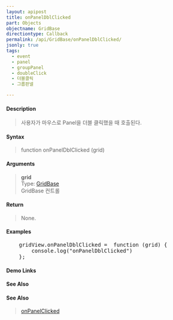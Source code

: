 ```yaml
---
layout: apipost
title: onPanelDblClicked
part: Objects
objectname: GridBase
directiontype: Callback
permalink: /api/GridBase/onPanelDblClicked/
jsonly: true
tags:
  - event
  - panel
  - groupPanel
  - doubleClick
  - 더블클릭
  - 그룹판넬

---
```



#### Description

> 사용자가 마우스로 Panel을 더블 클릭했을 때 호출된다.  

#### Syntax

> function onPanelDblClicked (grid)  

#### Arguments

> **grid**  
> Type: [GridBase](/api/GridBase/)  
> GridBase 컨트롤  

#### Return

> None.  

#### Examples 

<pre class="prettyprint">
    gridView.onPanelDblClicked =  function (grid) {
        console.log("onPanelDblClicked")
    };
</pre>

#### Demo Links
#### See Also

#### See Also
> [onPanelClicked](/api/GridBase/onPanelClicked)